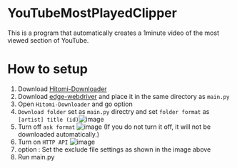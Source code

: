 # YouTubeMostPlayedClipper
This is a program that automatically creates a 1minute video of the most viewed section of YouTube.

# How to setup
1. Download [Hitomi-Downloader]([https://www.google.co.jp/](https://github.com/KurtBestor/Hitomi-Downloader)https://github.com/KurtBestor/Hitomi-Downloader)
2. Download [edge-webdriver](https://developer.microsoft.com/en-us/microsoft-edge/tools/webdriver) and place it in the same directory as `main.py`
3. Open `Hitomi-Downloader` and go option
4. `Download folder` set as `main.py` directry and set `folder format` as `[artist] title (id)`![image](https://github.com/sabaadmin/YouTubeMostPlayedClipper/assets/94890302/69d128a5-9a62-4219-b569-f2a199a296ea)
5. Turn off `ask format` ![image](https://github.com/sabaadmin/YouTubeMostPlayedClipper/assets/94890302/c81179d0-9bc2-4a56-b795-29822f40cff8) (If you do not turn it off, it will not be downloaded automatically.)
6. Turn on `HTTP API` ![image](https://github.com/sabaadmin/YouTubeMostPlayedClipper/assets/94890302/fe33a3a4-904f-4acf-8f41-a3cbf48f2a19)
7. option : Set the exclude file settings as shown in the image above
8. Run main.py
